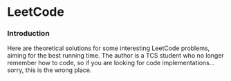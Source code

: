 LeetCode
========

### Introduction
Here are theoretical solutions for some interesting LeetCode problems, aiming for the best running time. The author is a TCS student who no longer remember how to code, so if you are looking for code implementations... sorry, this is the wrong place.

